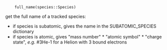 ```
	full_name(species::Species)
```

get the full name of a tracked species:

  * if species is subatomic, gives the name in the SUBATOMIC_SPECIES dictionary
  * if species is atomic, gives "mass number" * "atomic symbol" * "charge state",  *e.g.* #3He-1 for a Helion with 3 bound electrons
